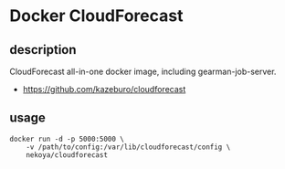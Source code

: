 # Docker CloudForecast

## description

CloudForecast all-in-one docker image, including gearman-job-server.

- https://github.com/kazeburo/cloudforecast


## usage

```
docker run -d -p 5000:5000 \
    -v /path/to/config:/var/lib/cloudforecast/config \
    nekoya/cloudforecast
```
